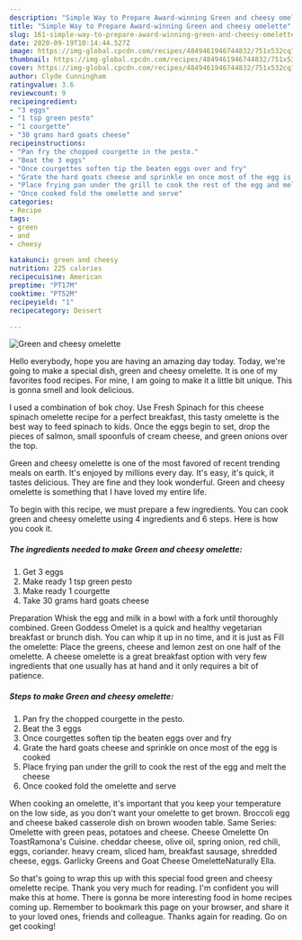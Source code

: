```yaml
---
description: "Simple Way to Prepare Award-winning Green and cheesy omelette"
title: "Simple Way to Prepare Award-winning Green and cheesy omelette"
slug: 161-simple-way-to-prepare-award-winning-green-and-cheesy-omelette
date: 2020-09-19T10:14:44.527Z
image: https://img-global.cpcdn.com/recipes/4849461946744832/751x532cq70/green-and-cheesy-omelette-recipe-main-photo.jpg
thumbnail: https://img-global.cpcdn.com/recipes/4849461946744832/751x532cq70/green-and-cheesy-omelette-recipe-main-photo.jpg
cover: https://img-global.cpcdn.com/recipes/4849461946744832/751x532cq70/green-and-cheesy-omelette-recipe-main-photo.jpg
author: Clyde Cunningham
ratingvalue: 3.6
reviewcount: 9
recipeingredient:
- "3 eggs"
- "1 tsp green pesto"
- "1 courgette"
- "30 grams hard goats cheese"
recipeinstructions:
- "Pan fry the chopped courgette in the pesto."
- "Beat the 3 eggs"
- "Once courgettes soften tip the beaten eggs over and fry"
- "Grate the hard goats cheese and sprinkle on once most of the egg is cooked"
- "Place frying pan under the grill to cook the rest of the egg and melt the cheese"
- "Once cooked fold the omelette and serve"
categories:
- Recipe
tags:
- green
- and
- cheesy

katakunci: green and cheesy 
nutrition: 225 calories
recipecuisine: American
preptime: "PT17M"
cooktime: "PT52M"
recipeyield: "1"
recipecategory: Dessert

---
```



![Green and cheesy omelette](https://img-global.cpcdn.com/recipes/4849461946744832/751x532cq70/green-and-cheesy-omelette-recipe-main-photo.jpg)

Hello everybody, hope you are having an amazing day today. Today, we're going to make a special dish, green and cheesy omelette. It is one of my favorites food recipes. For mine, I am going to make it a little bit unique. This is gonna smell and look delicious.

I used a combination of bok choy. Use Fresh Spinach for this cheese spinach omelette recipe for a perfect breakfast, this tasty omelette is the best way to feed spinach to kids. Once the eggs begin to set, drop the pieces of salmon, small spoonfuls of cream cheese, and green onions over the top.

Green and cheesy omelette is one of the most favored of recent trending meals on earth. It's enjoyed by millions every day. It's easy, it's quick, it tastes delicious. They are fine and they look wonderful. Green and cheesy omelette is something that I have loved my entire life.


To begin with this recipe, we must prepare a few ingredients. You can cook green and cheesy omelette using 4 ingredients and 6 steps. Here is how you cook it.

<!--inarticleads1-->

##### The ingredients needed to make Green and cheesy omelette:

1. Get 3 eggs
1. Make ready 1 tsp green pesto
1. Make ready 1 courgette
1. Take 30 grams hard goats cheese


Preparation Whisk the egg and milk in a bowl with a fork until thoroughly combined. Green Goddess Omelet is a quick and healthy vegetarian breakfast or brunch dish. You can whip it up in no time, and it is just as Fill the omelette: Place the greens, cheese and lemon zest on one half of the omelette. A cheese omelette is a great breakfast option with very few ingredients that one usually has at hand and it only requires a bit of patience. 

<!--inarticleads2-->

##### Steps to make Green and cheesy omelette:

1. Pan fry the chopped courgette in the pesto.
1. Beat the 3 eggs
1. Once courgettes soften tip the beaten eggs over and fry
1. Grate the hard goats cheese and sprinkle on once most of the egg is cooked
1. Place frying pan under the grill to cook the rest of the egg and melt the cheese
1. Once cooked fold the omelette and serve


When cooking an omelette, it&#39;s important that you keep your temperature on the low side, as you don&#39;t want your omelette to get brown. Broccoli egg and cheese baked casserole dish on brown wooden table. Same Series: Omelette with green peas, potatoes and cheese. Cheese Omelette On ToastRamona&#39;s Cuisine. cheddar cheese, olive oil, spring onion, red chili, eggs, coriander. heavy cream, sliced ham, breakfast sausage, shredded cheese, eggs. Garlicky Greens and Goat Cheese OmeletteNaturally Ella. 

So that's going to wrap this up with this special food green and cheesy omelette recipe. Thank you very much for reading. I'm confident you will make this at home. There is gonna be more interesting food in home recipes coming up. Remember to bookmark this page on your browser, and share it to your loved ones, friends and colleague. Thanks again for reading. Go on get cooking!
